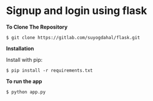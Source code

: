 # Signup and login using flask

**To Clone The Repository**
```
$ git clone https://gitlab.com/suyogdahal/flask.git
```

**Installation**

Install with pip:

```
$ pip install -r requirements.txt

```
**To run the app**
```
$ python app.py 

```
